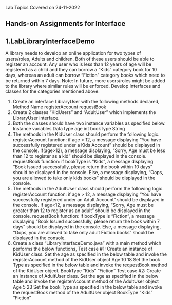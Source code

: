 Lab Topics Covered on 24-11-2022

Hands-on Assignments for Interface
--------------------------------------
1.LabLibraryInterfaceDemo
---------------------------------------

A library needs to develop an online application for two types of users/roles, 
Adults and children. Both of these users should be able to register an account. 
Any user who is less than 12 years of age will be registered as a child and they can borrow 
a “Kids” category book for 10 days, whereas an adult can borrow “Fiction” category books 
which need to be returned within 7 days. 
Note: In future, more users/roles might be added to the library where similar rules will be enforced. 
Develop Interfaces and classes for the categories mentioned above.  
1. Create an interface LibraryUser with the following methods declared,
Method Name
registerAccount
requestBook
2. Create 2 classes “KidUsers” and “AdultUser” which implements the LibraryUser interface.
3.  Both the classes should have two instance variables as specified below.
Instance variables  Data type
age int
bookType String
4. The methods in the KidUser class should perform the following logic. 
registerAccount function:
if age < 12, a message displaying “You have successfully registered under a Kids Account” 
	should be displayed in the console. 
If(age>12), a message displaying, “Sorry, Age must be less than 12 to register as a kid” 
	should be displayed in the console. 
requestBook function: 
if bookType is “Kids”, a message displaying “Book Issued successfully, please return the 
	book within 10 days” should be displayed in the console. 
Else, a message displaying, “Oops, you are allowed to take only kids books” 
	should be displayed in the console. 
5. The methods in the AdultUser class should perform the following logic. 
registerAccount  function:
if age > 12, a message displaying “You have successfully registered under an Adult Account” 
	should be displayed in the console.
If age<12, a message displaying, “Sorry, Age must be greater than 12 to register as an adult” 
	should be displayed in the console.
requestBook function:
if bookType is “Fiction”, a message displaying “Book Issued successfully, please return 
	the book within 7 days” should be displayed in the console.
Else, a message displaying, “Oops, you are allowed to take only adult Fiction books” should 
	be displayed in the console.
6. Create a class “LibraryInterfaceDemo.java” with a main method which performs the below functions,
Test case #1:
Create an instance of KidUser class. 
Set the age as specified in the below table and invoke the registerAccount method  of the  KidUser object
Age
10
18
Set the book Type as specified in the below table and invoke the requestBook method of the KidUser object,
BookType
“Kids”
“Fiction”
Test case #2:
Create an instance of AdultUser class. 
Set the age as specified in the below table and invoke the registerAccount method of the AdultUser object
Age
5
23
Set the book Type as specified in the below table and invoke the requestBook method of the  AdultUser  object
BookType
“Kids”
“Fiction”
